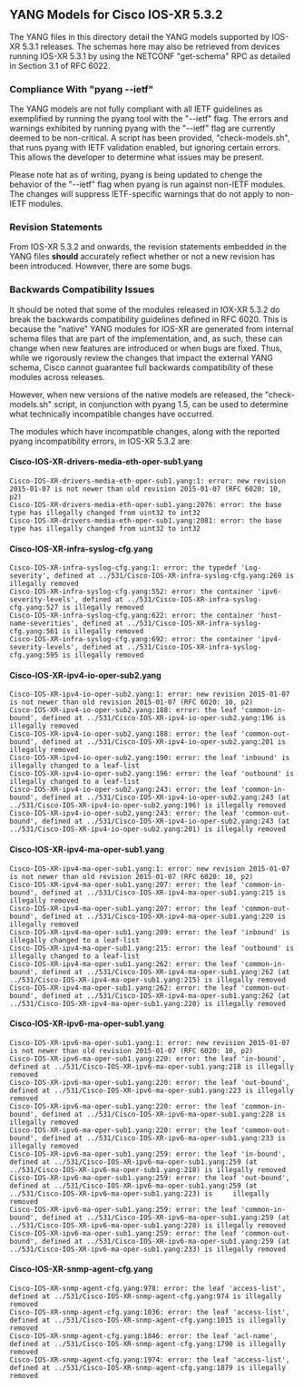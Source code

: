 ## YANG Models for Cisco IOS-XR 5.3.2

The YANG files in this directory detail the YANG models supported by IOS-XR 5.3.1 releases. The schemas here may also be retrieved from devices running IOS-XR 5.3.1 by using the NETCONF "get-schema" RPC as detailed in Section 3.1 of RFC 6022.

### Compliance With "pyang --ietf"

The YANG models are not fully compliant with all IETF guidelines as exemplified by running the pyang tool with the "--ietf" flag. The errors and warnings exhibited by running pyang with the "--ietf" flag are currently deemed to be non-critical. A script has been provided, "check-models.sh", that runs pyang with IETF validation enabled, but ignoring certain errors. This allows the developer to determine what issues may be present.

Please note hat as of writing, pyang is being updated to chenge the behavior of the "--ietf" flag when pyang is run against non-IETF modules. The changes will suppress IETF-specific warnings that do not apply to non-IETF modules.

### Revision Statements

From IOS-XR 5.3.2 and onwards, the revision statements embedded in the YANG files **should** accurately reflect whether or not a new revision has been introduced. However, there are some bugs.

### Backwards Compatibility Issues

It should be noted that some of the modules released in IOX-XR 5.3.2 do break the backwards compatibility guidelines defined in RFC 6020. This is because the "native" YANG modules for IOS-XR are generated from internal schema files that are part of the implementation, and, as such, these can change when new features are introduced or when bugs are fixed. Thus, while we rigorously review the changes that impact the external YANG schema, Cisco cannot guarantee full backwards compatibility of these modules across releases.

However, when new versions of the native models are released, the "check-models.sh" script, in conjunction with pyang 1.5, can be used to determine what technically incompatible changes have occurred.

The modules which have incompatible changes, along with the reported pyang incompatibility errors, in IOS-XR 5.3.2 are:


#### Cisco-IOS-XR-drivers-media-eth-oper-sub1.yang

    Cisco-IOS-XR-drivers-media-eth-oper-sub1.yang:1: error: new revision 2015-01-07 is not newer than old revision 2015-01-07 (RFC 6020: 10, p2)
    Cisco-IOS-XR-drivers-media-eth-oper-sub1.yang:2076: error: the base type has illegally changed from uint32 to int32
    Cisco-IOS-XR-drivers-media-eth-oper-sub1.yang:2081: error: the base type has illegally changed from uint32 to int32

#### Cisco-IOS-XR-infra-syslog-cfg.yang

    Cisco-IOS-XR-infra-syslog-cfg.yang:1: error: the typedef 'Log-severity', defined at ../531/Cisco-IOS-XR-infra-syslog-cfg.yang:269 is illegally removed
    Cisco-IOS-XR-infra-syslog-cfg.yang:552: error: the container 'ipv6-severity-levels', defined at ../531/Cisco-IOS-XR-infra-syslog-cfg.yang:527 is illegally removed
    Cisco-IOS-XR-infra-syslog-cfg.yang:622: error: the container 'host-name-severities', defined at ../531/Cisco-IOS-XR-infra-syslog-cfg.yang:561 is illegally removed
    Cisco-IOS-XR-infra-syslog-cfg.yang:692: error: the container 'ipv4-severity-levels', defined at ../531/Cisco-IOS-XR-infra-syslog-cfg.yang:595 is illegally removed

#### Cisco-IOS-XR-ipv4-io-oper-sub2.yang

    Cisco-IOS-XR-ipv4-io-oper-sub2.yang:1: error: new revision 2015-01-07 is not newer than old revision 2015-01-07 (RFC 6020: 10, p2)
    Cisco-IOS-XR-ipv4-io-oper-sub2.yang:188: error: the leaf 'common-in-bound', defined at ../531/Cisco-IOS-XR-ipv4-io-oper-sub2.yang:196 is illegally removed
    Cisco-IOS-XR-ipv4-io-oper-sub2.yang:188: error: the leaf 'common-out-bound', defined at ../531/Cisco-IOS-XR-ipv4-io-oper-sub2.yang:201 is illegally removed
    Cisco-IOS-XR-ipv4-io-oper-sub2.yang:190: error: the leaf 'inbound' is illegally changed to a leaf-list
    Cisco-IOS-XR-ipv4-io-oper-sub2.yang:196: error: the leaf 'outbound' is illegally changed to a leaf-list
    Cisco-IOS-XR-ipv4-io-oper-sub2.yang:243: error: the leaf 'common-in-bound', defined at ../531/Cisco-IOS-XR-ipv4-io-oper-sub2.yang:243 (at ../531/Cisco-IOS-XR-ipv4-io-oper-sub2.yang:196) is illegally removed
    Cisco-IOS-XR-ipv4-io-oper-sub2.yang:243: error: the leaf 'common-out-bound', defined at ../531/Cisco-IOS-XR-ipv4-io-oper-sub2.yang:243 (at ../531/Cisco-IOS-XR-ipv4-io-oper-sub2.yang:201) is illegally removed

#### Cisco-IOS-XR-ipv4-ma-oper-sub1.yang

    Cisco-IOS-XR-ipv4-ma-oper-sub1.yang:1: error: new revision 2015-01-07 is not newer than old revision 2015-01-07 (RFC 6020: 10, p2)
    Cisco-IOS-XR-ipv4-ma-oper-sub1.yang:207: error: the leaf 'common-in-bound', defined at ../531/Cisco-IOS-XR-ipv4-ma-oper-sub1.yang:215 is illegally removed
    Cisco-IOS-XR-ipv4-ma-oper-sub1.yang:207: error: the leaf 'common-out-bound', defined at ../531/Cisco-IOS-XR-ipv4-ma-oper-sub1.yang:220 is illegally removed
    Cisco-IOS-XR-ipv4-ma-oper-sub1.yang:209: error: the leaf 'inbound' is illegally changed to a leaf-list
    Cisco-IOS-XR-ipv4-ma-oper-sub1.yang:215: error: the leaf 'outbound' is illegally changed to a leaf-list
    Cisco-IOS-XR-ipv4-ma-oper-sub1.yang:262: error: the leaf 'common-in-bound', defined at ../531/Cisco-IOS-XR-ipv4-ma-oper-sub1.yang:262 (at ../531/Cisco-IOS-XR-ipv4-ma-oper-sub1.yang:215) is illegally removed
    Cisco-IOS-XR-ipv4-ma-oper-sub1.yang:262: error: the leaf 'common-out-bound', defined at ../531/Cisco-IOS-XR-ipv4-ma-oper-sub1.yang:262 (at ../531/Cisco-IOS-XR-ipv4-ma-oper-sub1.yang:220) is illegally removed

#### Cisco-IOS-XR-ipv6-ma-oper-sub1.yang

    Cisco-IOS-XR-ipv6-ma-oper-sub1.yang:1: error: new revision 2015-01-07 is not newer than old revision 2015-01-07 (RFC 6020: 10, p2)
    Cisco-IOS-XR-ipv6-ma-oper-sub1.yang:220: error: the leaf 'in-bound', defined at ../531/Cisco-IOS-XR-ipv6-ma-oper-sub1.yang:218 is illegally removed
    Cisco-IOS-XR-ipv6-ma-oper-sub1.yang:220: error: the leaf 'out-bound', defined at ../531/Cisco-IOS-XR-ipv6-ma-oper-sub1.yang:223 is illegally removed
    Cisco-IOS-XR-ipv6-ma-oper-sub1.yang:220: error: the leaf 'common-in-bound', defined at ../531/Cisco-IOS-XR-ipv6-ma-oper-sub1.yang:228 is illegally removed
    Cisco-IOS-XR-ipv6-ma-oper-sub1.yang:220: error: the leaf 'common-out-bound', defined at ../531/Cisco-IOS-XR-ipv6-ma-oper-sub1.yang:233 is illegally removed
    Cisco-IOS-XR-ipv6-ma-oper-sub1.yang:259: error: the leaf 'in-bound', defined at ../531/Cisco-IOS-XR-ipv6-ma-oper-sub1.yang:259 (at ../531/Cisco-IOS-XR-ipv6-ma-oper-sub1.yang:218) is illegally removed
    Cisco-IOS-XR-ipv6-ma-oper-sub1.yang:259: error: the leaf 'out-bound', defined at ../531/Cisco-IOS-XR-ipv6-ma-oper-sub1.yang:259 (at ../531/Cisco-IOS-XR-ipv6-ma-oper-sub1.yang:223) is     illegally removed
    Cisco-IOS-XR-ipv6-ma-oper-sub1.yang:259: error: the leaf 'common-in-bound', defined at ../531/Cisco-IOS-XR-ipv6-ma-oper-sub1.yang:259 (at ../531/Cisco-IOS-XR-ipv6-ma-oper-sub1.yang:228) is illegally removed
    Cisco-IOS-XR-ipv6-ma-oper-sub1.yang:259: error: the leaf 'common-out-bound', defined at ../531/Cisco-IOS-XR-ipv6-ma-oper-sub1.yang:259 (at ../531/Cisco-IOS-XR-ipv6-ma-oper-sub1.yang:233) is illegally removed

#### Cisco-IOS-XR-snmp-agent-cfg.yang

    Cisco-IOS-XR-snmp-agent-cfg.yang:978: error: the leaf 'access-list', defined at ../531/Cisco-IOS-XR-snmp-agent-cfg.yang:974 is illegally removed
    Cisco-IOS-XR-snmp-agent-cfg.yang:1036: error: the leaf 'access-list', defined at ../531/Cisco-IOS-XR-snmp-agent-cfg.yang:1015 is illegally removed
    Cisco-IOS-XR-snmp-agent-cfg.yang:1846: error: the leaf 'acl-name', defined at ../531/Cisco-IOS-XR-snmp-agent-cfg.yang:1790 is illegally removed
    Cisco-IOS-XR-snmp-agent-cfg.yang:1974: error: the leaf 'access-list', defined at ../531/Cisco-IOS-XR-snmp-agent-cfg.yang:1879 is illegally removed
